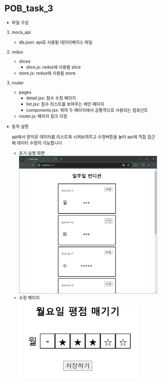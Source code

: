 # POB_task_3

- 파일 구성

1. mock_api

   - db.json: api로 사용될 데이터베이스 파일

2. redux

   - slices
     - slice.js: redux에 사용될 slice
   - store.js: redux에 사용될 store

3. router

   - pages
     - detail.jsx: 점수 수정 페이지
     - list.jsx: 점수 리스트를 보여주는 메인 페이지
     - components.jsx: 위의 두 페이지에서 공통적으로 사용되는 컴포넌트
   - router.js: 페이지 링크 지정

- 동작 설명

  api에서 받아온 데이터를 리스트화 시켜보여주고
  수정버튼을 눌러 api에 직접 접근해 데이터 수정이 가능합니다

  - 초기 실행 화면  
    ![alt text](a.png)
  - 수정 페이지  
    ![alt text](b.png)
